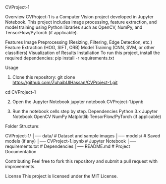 CVProject-1

Overview
CVProject-1 is a Computer Vision project developed in Jupyter Notebook. This project includes image processing, feature extraction, and model training using Python libraries such as OpenCV, NumPy, and TensorFlow/PyTorch (if applicable).

Features
Image Preprocessing (Resizing, Filtering, Edge Detection, etc.)
Feature Extraction (HOG, SIFT, ORB)
Model Training (CNN, SVM, or other classifiers)
Visualization of Results
Installation
To run this project, install the required dependencies:
pip install -r requirements.txt

Usage
1) Clone this repository:
git clone https://github.com/ZuhaibUlHassan/CVProject-1.git

cd CVProject-1

2) Open the Jupyter Notebook
   jupyter notebook CVProject-1.ipynb

3) Run the notebook cells step by step.
Dependencies
Python 3.x
Jupyter Notebook
OpenCV
NumPy
Matplotlib
TensorFlow/PyTorch (if applicable)

Folder Structure:

CVProject-1/
│── data/            # Dataset and sample images
│── models/          # Saved models (if any)
│── CVProject-1.ipynb  # Jupyter Notebook
│── requirements.txt  # Dependencies
│── README.md        # Project Documentation


Contributing
Feel free to fork this repository and submit a pull request with improvements.

License
This project is licensed under the MIT License.
